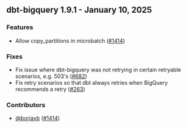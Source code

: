 ## dbt-bigquery 1.9.1 - January 10, 2025

### Features

- Allow copy_partitions in microbatch ([#1414](https://github.com/dbt-labs/dbt-bigquery/issues/1414))

### Fixes

- Fix issue where dbt-bigquery was not retrying in certain retryable scenarios, e.g. 503's ([#682](https://github.com/dbt-labs/dbt-bigquery/issues/682))
- Fix retry scenarios so that dbt always retries when BigQuery recommends a retry ([#263](https://github.com/dbt-labs/dbt-bigquery/issues/263))

### Contributors
- [@borjavb](https://github.com/borjavb) ([#1414](https://github.com/dbt-labs/dbt-bigquery/issues/1414))
